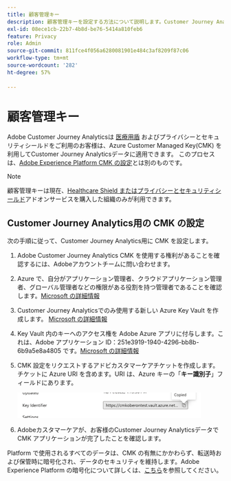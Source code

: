 ```yaml
---
title: 顧客管理キー
description: 顧客管理キーを設定する方法について説明します。Customer Journey Analytics
exl-id: 08ece1cb-22b7-4b8d-be76-5414a810feb6
feature: Privacy
role: Admin
source-git-commit: 811fce4f056a6280081901e484c3af8209f87c06
workflow-type: tm+mt
source-wordcount: '282'
ht-degree: 57%

---
```


# 顧客管理キー

Adobe Customer Journey Analyticsは [医療用盾](https://www.adobe.com/trust/compliance/hipaa-ready.html) およびプライバシーとセキュリティシールドをご利用のお客様は、Azure Customer Managed Key(CMK) を利用してCustomer Journey Analyticsデータに適用できます。  このプロセスは、[Adobe Experience Platform CMK の設定](https://experienceleague.adobe.com/docs/experience-platform/landing/governance-privacy-security/customer-managed-keys.html?lang=ja)とは別のものです。

>[!NOTE]
>
>顧客管理キーは現在、[Healthcare Shield またはプライバシーとセキュリティシールド](https://experienceleague.adobe.com/docs/customer-data-management-voices-events/events/governance/healthcare-shield.html?lang=ja)アドオンサービスを購入した組織のみが利用できます。

## Customer Journey Analytics用の CMK の設定

次の手順に従って、Customer Journey Analytics用に CMK を設定します。

1. Adobe Customer Journey Analytics CMK を使用する権利があることを確認するには、Adobeアカウントチームに問い合わせます。
1. Azure で、自分がアプリケーション管理者、クラウドアプリケーション管理者、グローバル管理者などの権限がある役割を持つ管理者であることを確認します。[Microsoft の詳細情報](https://learn.microsoft.com/ja-jp/azure/active-directory/roles/permissions-reference)
1. Customer Journey Analyticsでのみ使用する新しい Azure Key Vault を作成します。 [Microsoft の詳細情報](https://learn.microsoft.com/ja-jp/azure/key-vault/general/)
1. Key Vault 内のキーへのアクセス権を Adobe Azure アプリに付与します。これは、Adobe アプリケーション ID：251e3919-1940-4296-bb8b-6b9a5e8a4805 です。[Microsoft の詳細情報](https://learn.microsoft.com/ja-jp/azure/storage/common/customer-managed-keys-configure-cross-tenant-existing-account?toc=%2Fazure%2Fstorage%2Fblobs%2Ftoc.json&amp;tabs=powershell-preview%2Cazure-portal#the-customer-grants-the-service-providers-app-access-to-the-key-in-the-key-vault)
1. CMK 設定をリクエストするアドビカスタマーケアチケットを作成します。チケットに Azure URI を含めます。URI は、Azure キーの「**キー識別子**」フィールドにあります。

   ![https://cmkoberontest.vault.azure.netの URI を表示するキー識別子フィールド](assets/key-identifier.png)

1. Adobeカスタマーケアが、お客様のCustomer Journey Analyticsデータで CMK アプリケーションが完了したことを確認します。

Platform で使用されるすべてのデータは、CMK の有無にかかわらず、転送時および保管時に暗号化され、データのセキュリティを維持します。Adobe Experience Platform の暗号化について詳しくは、[こちら](https://experienceleague.adobe.com/docs/experience-platform/landing/governance-privacy-security/encryption.html?lang=ja)を参照してください。
